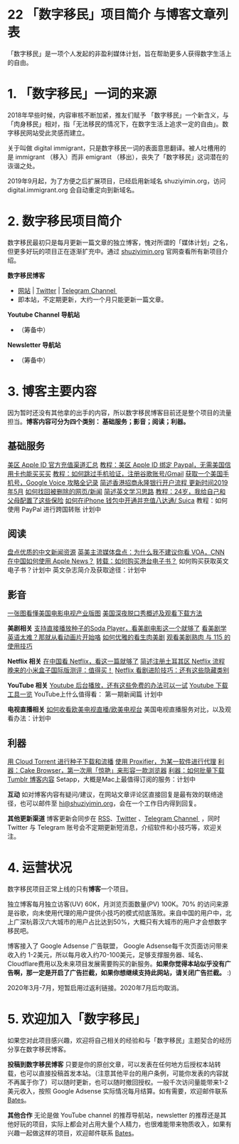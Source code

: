 # 22 「数字移民」项目简介 与博客文章列表

「数字移民」是一项个人发起的非盈利媒体计划，旨在帮助更多人获得数字生活上的自由。

# 1. 「数字移民」一词的来源

2018年早些时候，内容审核不断加紧，推友们赋予 「数字移民」一个新含义，与「肉身移民」相对，指「无法移民的情况下，在数字生活上追求一定的自由」。数字移民网站受此灵感而建立。

关于叫做 digital immigrant，只是数字移民一词的表面意思翻译。被人吐槽用的是 immigrant （移入）而非 emigrant （移出），丧失了「数字移民」这词潜在的诙谐之处。

2019年9月起，为了方便之后扩展项目，已经启用新域名 shuziyimin.org，访问 digital.immigrant.org 会自动重定向到新域名。

# 2. 数字移民项目简介

数字移民最初只是每月更新一篇文章的独立博客，愧对所谓的「媒体计划」之名，但更多好玩的项目正在逐渐扩充中。通过 [shuziyimin.org](https://shuziyimin.org) 官网查看所有新项目介绍。

**数字移民博客**
- [网站](http://blog.shuziyimin.org) | [Twitter](https://twitter.com/shuziyimin)  | [Telegram Channel ](http://t.me/shuziyimin) 
- 即本站，不定期更新，大约一个月只能更新一篇文章。

**Youtube Channel 导航站**
- （筹备中）

**Newsletter 导航站** 
- （筹备中）


# 3. 博客主要内容
因为暂时还没有其他拿的出手的内容，所以数字移民博客目前还是整个项目的流量担当。**博客内容可分为四个类别： 基础服务；影音；阅读；利器。**


## 基础服务

[美区 Apple ID 官方充值渠道汇总](https://blog.shuziyimin.org/636)
[教程：美区 Apple ID 绑定 Paypal，无需美国信用卡也能买买买](https://blog.shuziyimin.org/171)
[教程：如何跳过手机验证，注册谷歌账号/Gmail](https://blog.shuziyimin.org/483)
[获取一个美国手机号，Google Voice 攻略全记录](https://blog.shuziyimin.org/348)
[简述香港招商永隆银行开户流程 更新时间2019年5月](https://blog.shuziyimin.org/626)
[如何找回被删除的网页/新闻](https://blog.shuziyimin.org/360)
[简述英文学习思路](https://blog.shuziyimin.org/39)
[教程：24岁，我给自己和父母配置了这些保险](https://blog.shuziyimin.org/526) 
[如何在iPhone 钱包中开通并充值八达通/ Suica](https://blog.shuziyimin.org/1093 "如何在iPhone 钱包中开通并充值八达通/ Suica")
教程：如何使用 PayPal 进行跨国转账 计划中

## 阅读
[盘点优质的中文新闻资源](https://blog.shuziyimin.org/1086 "盘点优质的中文新闻资源")
[英美主流媒体盘点：为什么我不建议你看 VOA，CNN](https://blog.shuziyimin.org/587)
[在中国如何使用 Apple News？](https://blog.shuziyimin.org/211)
[转载：如何购买港台电子书？](https://blog.shuziyimin.org/376)
如何购买获取英文电子书？计划中
英文杂志简介及获取途径：计划中

## 影音
[一张图看懂美国电影电视产业版图](https://blog.shuziyimin.org/214)
[美国深夜脱口秀概述及观看下载方法](https://blog.shuziyimin.org/234)

**美剧相关**
[支持直接播放种子的Soda Player，看美剧电影这一个就够了](https://blog.shuziyimin.org/652)
[看美剧学英语太难？那就从看动画片开始咯](https://blog.shuziyimin.org/335)
[如何优雅的看生肉美剧](https://blog.shuziyimin.org/20)
[观看美剧熟肉 与 115 的使用技巧](https://blog.shuziyimin.org/32)

**Netflix 相关**
[在中国看 Netflix，看这一篇就够了](https://blog.shuziyimin.org/16)
[简述注册土耳其区 Netflix 流程](https://blog.shuziyimin.org/510)
[晚来的小米盒子国际版测评：值得买！](https://blog.shuziyimin.org/187)
[Netflix 看剧进阶技巧：还有这些隐藏类别](https://blog.shuziyimin.org/512)

**YouTube 相关**
[Youtube 后台播放，还有这些免费的办法可以一试](https://blog.shuziyimin.org/305)
[Youtube 下载工具一览](https://blog.shuziyimin.org/18)
YouTube上什么值得看： 第一期新闻篇  计划中

**电视直播相关**
[如何收看欧美电视直播/欧美电视台](https://blog.shuziyimin.org/34)
美国电视直播服务对比，以及观看办法：计划中

## 利器
[用 Cloud Torrent 进行种子下载和流播](https://blog.shuziyimin.org/26)
[使用 Proxifier，为某一软件进行代理](https://blog.shuziyimin.org/44)
[利器：Cake Browser，第一次用「惊艳」来形容一款浏览器](https://blog.shuziyimin.org/394)
[利器：如何批量下载 Tumblr 博客内容](https://blog.shuziyimin.org/459)
Setapp，大概是Mac上最值得订阅的服务：计划中
 

**互动**
如对博客内容有疑问/建议，在网站文章评论区直接回复是最有效的联络途径，也可以邮件至 [hi@shuziyimin.org](mailto:hi@shuziyimin.org)，会在一个工作日内得到回复。

**其他更新渠道**
博客更新会同步在 [RSS](https://blog.shuziyimin.org/feed)、[Twitter](https://twitter.com/shuziyimin) 、[Telegram Channel ](http://t.me/shuziyimin) ，同时 Twitter 与 Telegram 账号会不定期更新短消息，介绍软件和小技巧等，欢迎关注。



# 4. 运营状况
数字移民项目正常上线的只有**博客**一个项目。

独立博客每月独立访客(UV) 60K，月浏览页面数量(PV) 100K。70% 的访问来源是谷歌，向未使用代理的用户提供小技巧的模式彻底落败。来自中国的用户中，北上广深杭蓉汉六大城市的用户占比达到50%，大概只有大城市的用户才会想数字移民吧。

博客接入了 Google Adsense 广告联盟， Google Adsense每千次页面访问带来收入约 1-2美元，所以每月收入约70-100美元，足够支撑服务器、域名、Cloudflare费用以及未来项目发展需要购买的新服务。**如果你觉得本站似乎没有广告啊，那一定是开启了广告拦截，如果你想继续支持此网站，请关闭广告拦截。**  :)

2020年3月-7月，短暂启用过返利链接。2020年7月后均取消。


# 5. 欢迎加入「数字移民」
如果您对此项目感兴趣，欢迎将自己相关的经验和与「数字移民」主题契合的经历分享在数字移民博客。

**投稿到数字移民博客**
只要是你的原创文章，可以发表在任何地方后授权本站转载，也可以直接投稿首发本站。（注意其他平台的用户条例，可能你发表的内容就不再属于你了）可以随时更新，也可以随时撤回授权。一般千次访问量能带来1-2美元收入，按照 Google Adsense 实际情况每月结算。如有需要，欢迎邮件联系 [Bates](mailto:hi@shuziyimin.org)。 


**其他合作**
无论是做 YouTube channel 的推荐导航站，newsletter 的推荐还是其他好玩的项目，实际上都会对占用大量个人精力，也很难能带来物质收入，如果有兴趣一起做这样的项目，欢迎邮件联系 [Bates](mailto:hi@shuziyimin.org)。 




